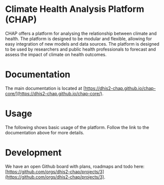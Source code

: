 # Climate Health Analysis Platform (CHAP)
CHAP offers a platform for analysing the relationship between climate and health. The platform is designed to be modular and flexible, allowing for easy integration of new models and data sources. The platform is designed to be used by researchers and public health professionals to forecast and assess the impact of climate on health outcomes.


# Documentation

The main documentation is located at [https://dhis2-chap.github.io/chap-core/](https://dhis2-chap.github.io/chap-core/).

# Usage

The following shows basic usage of the platform. Follow the link to the documentation above for more details.


# Development
We have an open Github board with plans, roadmaps and todo here: [https://github.com/orgs/dhis2-chap/projects/3](https://github.com/orgs/dhis2-chap/projects/3).

